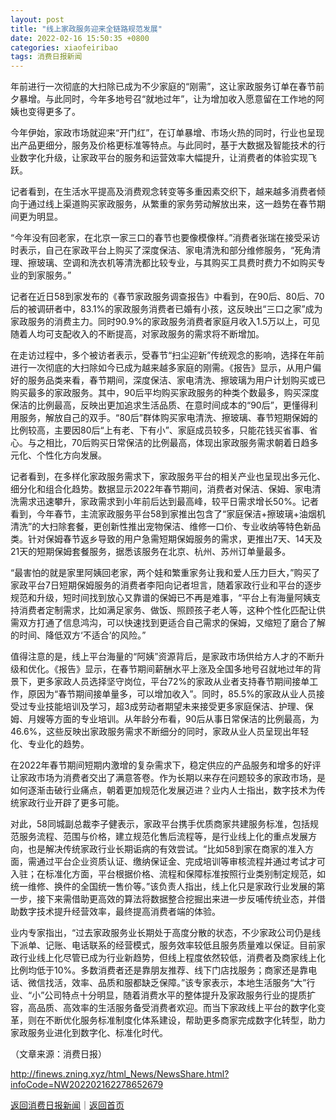 ```yaml
---
layout: post
title: "线上家政服务迎来全链路规范发展"
date: 2022-02-16 15:50:35 +0800
categories: xiaofeiribao
tags: 消费日报新闻
---
```

<p>年前进行一次彻底的大扫除已成为不少家庭的“刚需”，这让家政服务订单在春节前夕暴增。与此同时，今年多地号召“就地过年”，让为增加收入愿意留在工作地的阿姨也变得更多了。</p>
 <p>今年伊始，家政市场就迎来“开门红”，在订单暴增、市场火热的同时，行业也呈现出产品更细分，服务及价格更标准等特点。与此同时，基于大数据及智能技术的行业数字化升级，让家政平台的服务和运营效率大幅提升，让消费者的体验实现飞跃。</p>
 <p>记者看到，在生活水平提高及消费观念转变等多重因素交织下，越来越多消费者倾向于通过线上渠道购买家政服务，从繁重的家务劳动解放出来，这一趋势在春节期间更为明显。</p>
 <p>“今年没有回老家，在北京一家三口的春节也要像模像样。”消费者张瑞在接受采访时表示，自己在家政平台上购买了深度保洁、家电清洗和部分维修服务，“死角清理、擦玻璃、空调和洗衣机等清洗都比较专业，与其购买工具费时费力不如购买专业的到家服务。”</p>
 <p>记者在近日58到家发布的《春节家政服务调查报告》中看到，在90后、80后、70后的被调研者中，83.1%的家政服务消费者已婚有小孩，这反映出“三口之家”成为家政服务的消费主力。同时90.9%的家政服务消费者家庭月收入1.5万以上，可见随着人均可支配收入的不断提高，对家政服务的需求将不断增加。</p>
 <p>在走访过程中，多个被访者表示，受春节“扫尘迎新”传统观念的影响，选择在年前进行一次彻底的大扫除如今已成为越来越多家庭的刚需。《报告》显示，从用户偏好的服务品类来看，春节期间，深度保洁、家电清洗、擦玻璃为用户计划购买或已购买最多的家政服务。其中，90后平均购买家政服务的种类个数最多，购买深度保洁的比例最高，反映出更加追求生活品质、在意时间成本的“90后”，更懂得利用服务，解放自己的双手。“80后”群体购买家电清洗、擦玻璃、春节短期保姆的比例较高，主要因80后“上有老、下有小”、家庭成员较多，只能花钱买省事、省心。与之相比，70后购买日常保洁的比例最高，体现出家政服务需求朝着日趋多元化、个性化方向发展。</p>
 <p>记者看到，在多样化家政服务需求下，家政服务平台的相关产业也呈现出多元化、细分化和组合化趋势。数据显示2022年春节期间，消费者对保洁、保姆、家电清洗需求迅速攀升，家政需求到小年前后达到最高峰，较平日需求增长50%。记者看到，今年春节，主流家政服务平台58到家推出包含了“家庭保洁+擦玻璃+油烟机清洗”的大扫除套餐，更创新性推出宠物保洁、维修一口价、专业收纳等特色新品类。针对保姆春节返乡导致的用户急需短期保姆服务的需求，更推出7天、14天及21天的短期保姆套餐服务，据悉该服务在北京、杭州、苏州订单量最多。</p>
 <p>“最害怕的就是家里阿姨回老家，两个娃和繁重家务让我和爱人压力巨大，”购买了家政平台7日短期保姆服务的消费者李阳向记者坦言，随着家政行业和平台的逐步规范和升级，短时间找到放心又靠谱的保姆已不再是难事，“平台上有海量阿姨支持消费者定制需求，比如满足家务、做饭、照顾孩子老人等，这种个性化匹配让供需双方打通了信息鸿沟，可以快速找到更适合自己需求的保姆，又缩短了磨合了解的时间、降低双方‘不适合’的风险。”</p>
 <p>值得注意的是，线上平台海量的“阿姨”资源背后，是家政市场供给方人才的不断升级和优化。《报告》显示，在春节期间薪酬水平上涨及全国多地号召就地过年的背景下，更多家政人员选择坚守岗位，平台72%的家政从业者支持春节期间接单工作，原因为“春节期间接单量多，可以增加收入”。同时，85.5%的家政从业人员接受过专业技能培训及学习，超3成劳动者期望未来接受更多家庭保洁、护理、保姆、月嫂等方面的专业培训。从年龄分布看，90后从事日常保洁的比例最高，为46.6%，这些反映出家政服务需求不断细分的同时，家政从业人员呈现出年轻化、专业化的趋势。</p>
 <p>在2022年春节期间短期内激增的复杂需求下，稳定供应的产品服务和增多的好评让家政市场为消费者交出了满意答卷。作为长期以来存在问题较多的家政市场，是如何逐渐击破行业痛点，朝着更加规范化发展迈进？业内人士指出，数字技术为传统家政行业开辟了更多可能。</p>
 <p>对此，58同城副总裁李子健表示，家政平台携手优质商家共建服务标准，包括规范服务流程、范围与价格，建立规范化售后流程等，是行业线上化的重点发展方向，也是解决传统家政行业长期诟病的有效尝试。“比如58到家在商家的准入方面，需通过平台企业资质认证、缴纳保证金、完成培训等审核流程并通过考试才可入驻；在标准化方面，平台根据价格、流程和保障标准按照行业类别制定规范，如统一维修、换件的全国统一售价等。”该负责人指出，线上化只是家政行业发展的第一步，接下来需借助更高效的算法将数据整合挖掘出来进一步反哺传统业态，并借助数字技术提升经营效率，最终提高消费者端的体验。</p>
 <p>业内专家指出，“过去家政服务业长期处于高度分散的状态，不少家政公司仍是线下派单、记账、电话联系的经营模式，服务效率较低且服务质量难以保证。目前家政行业线上化尽管已成为行业新趋势，但线上程度依然较低，消费者及商家线上化比例均低于10%。多数消费者还是靠朋友推荐、线下门店找服务；商家还是靠电话、微信找活，效率、品质和服都缺乏保障。”该专家表示，本地生活服务“大”行业、“小”公司特点十分明显，随着消费水平的整体提升及家政服务行业的提质扩容，高品质、高效率的生活服务备受消费者欢迎。而当下家政线上平台的数字化变革，则在不断优化服务标准制度化体系建设，帮助更多商家完成数字化转型，助力家政服务业进化到数字化、标准化时代。</p><p class="em_media">（文章来源：消费日报）</p>

<http://finews.zning.xyz/html_News/NewsShare.html?infoCode=NW202202162278652679>

[返回消费日报新闻](//finews.withounder.com/category/xiaofeiribao.html)｜[返回首页](//finews.withounder.com/)
